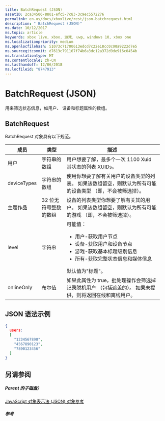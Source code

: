 ```yaml
---
title: BatchRequest (JSON)
assetID: 2ca34506-8801-efc5-7c83-3c9ec5572276
permalink: en-us/docs/xboxlive/rest/json-batchrequest.html
description: " BatchRequest (JSON)"
ms.date: 10/12/2017
ms.topic: article
keywords: xbox live, xbox, 游戏, uwp, windows 10, xbox one
ms.localizationpriority: medium
ms.openlocfilehash: 51073c71700613edcd7c22e18cc0c00a9222d7e5
ms.sourcegitcommit: d7613c791107f74b6a3dc12a372d9de916c0454b
ms.translationtype: MT
ms.contentlocale: zh-CN
ms.lasthandoff: 12/06/2018
ms.locfileid: "8747913"
---
```

# <a name="batchrequest-json"></a>BatchRequest (JSON)
用来筛选状态信息，如用户、 设备和标题属性的数组。
<a id="ID4EN"></a>


## <a name="batchrequest"></a>BatchRequest

BatchRequest 对象具有以下规范。

| 成员| 类型| 描述|
| --- | --- | --- |
| 用户| 字符串的数组| 用户想要了解，最多个一次 1100 Xuid 其状态的列表 XUIDs。|
| deviceTypes| 字符串的数组| 使用你想要了解有关用户的设备类型的列表。 如果该数组留空，则默认为所有可能的设备类型 （即，不会被筛选掉）。|
| 主题作品| 32 位无符号整数的数组| 设备的列表类型你想要了解有关其的用户。 如果该数组留空，则默认为所有可能的游戏 （即，不会被筛选掉）。|
| level| 字符串| 可能值： <ul><li>用户-获取用户节点</li><li>设备-获取用户和设备节点</li><li>游戏-获取基本标题级别信息</li><li>所有-获取完整状态信息和媒体信息</li></ul>默认值为"标题"。| 
| onlineOnly| 布尔值| 如果此属性为 true，批处理操作会筛选掉记录脱机用户 （包括遮盖的）。 如果未提供，则将返回在线和离线用户。|

<a id="ID4EAD"></a>


## <a name="sample-json-syntax"></a>JSON 语法示例


```json
{
  users:
  [
    "1234567890",
    "4567890123",
    "7890123456"
  ]
}


```


<a id="ID4EJD"></a>


## <a name="see-also"></a>另请参阅

<a id="ID4ELD"></a>


##### <a name="parent"></a>Parent 的子磁盘）

[JavaScript 对象表示法 (JSON) 对象参考](atoc-xboxlivews-reference-json.md)


<a id="ID4EXD"></a>


##### <a name="reference"></a>参考   
